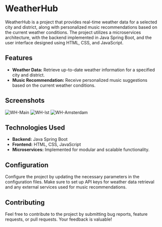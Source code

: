 # WeatherHub

WeatherHub is a project that provides real-time weather data for a selected city and district, along with personalized music recommendations based on the current weather conditions. The project utilizes a microservices architecture, with the backend implemented in Java Spring Boot, and the user interface designed using HTML, CSS, and JavaScript.

## Features

- **Weather Data:** Retrieve up-to-date weather information for a specified city and district.
- **Music Recommendation:** Receive personalized music suggestions based on the current weather conditions.

## Screenshots
![WH-Main](https://github.com/imacapella/WeatherHub/assets/101065086/c5faca82-4d3b-4d6f-ac92-5c066e263535)
![WH-Ist](https://github.com/imacapella/WeatherHub/assets/101065086/b0594e80-344c-4f56-8fa9-504e1f629301)
![WH-Amsterdam](https://github.com/imacapella/WeatherHub/assets/101065086/87cebe57-2276-4036-a901-2a589a08310f)



## Technologies Used

- **Backend:** Java Spring Boot
- **Frontend:** HTML, CSS, JavaScript
- **Microservices:** Implemented for modular and scalable functionality.

## Configuration
Configure the project by updating the necessary parameters in the configuration files. Make sure to set up API keys for weather data retrieval and any external services used for music recommendations.

## Contributing
Feel free to contribute to the project by submitting bug reports, feature requests, or pull requests. Your feedback is valuable!




